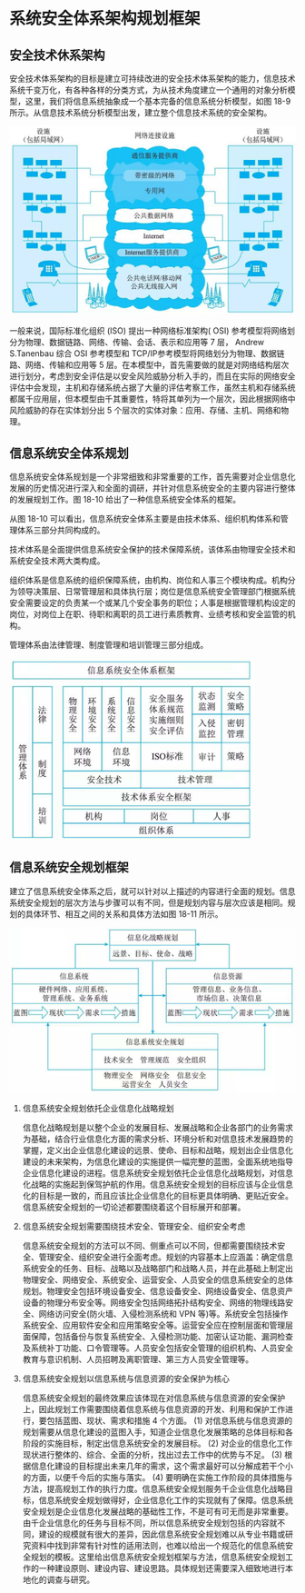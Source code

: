# 系统安全体系架构规划框架


## 安全技术休系架构


安全技术体系架构的目标是建立可持续改进的安全技术体系架构的能力，信息技术系统千变万化，有各种各样的分类方式，为从技术角度建立一个通用的对象分析模型，这里，我们将信息系统抽象成一个基本完备的信息系统分析模型，如图 18-9 所示。从信息技术系统分析模型出发，建立整个信息技术系统的安全架构。

![alt text](3系统安全体系架构规划框架/信息技术系统分析模型.png)



一般来说，国际标准化组织 (ISO) 提出一种网络标准架构( OSI) 参考模型将网络划分为物理、数据链路、网络、传输、会话、表示和应用等 7 层， Andrew S.Tanenbau 综合 OSI 参考模型和 TCP/IP参考模型将网络划分为物理、数据链路、网络、传输和应用等 5 层。在本模型中，首先需要做的就是对网络结构层次进行划分，考虑到安全评估是以安全风险威胁分析入手的，而且在实际的网络安全评估中会发现，主机和存储系统占据了大量的评估考察工作，虽然主机和存储系统都属千应用层，但本模型由千其重要性，特将其单列为一个层次，因此根据网络中风险威胁的存在实体划分出 5 个层次的实体对象：应用、存储、主机、网络和物理。


## 信息系统安全体系规划



信息系统安全体系规划是一个非常细致和非常重要的工作，首先需要对企业信息化发展的历史情况进行深入和全面的调研，并针对信息系统安全的主要内容进行整体的发展规划工作。图 18-10 给出了一种信息系统安全体系的框架。

从图 18-10 可以看出，信息系统安全体系主要是由技术体系、组织机构体系和管理体系三部分共同构成的。

技术体系是全面提供信息系统安全保护的技术保障系统，该体系由物理安全技术和系统安全技术两大类构成。

组织体系是信息系统的组织保障系统，由机构、岗位和人事三个模块构成。机构分为领导决策层、日常管理层和具体执行层；岗位是信息系统安全管理部门根据系统安全需要设定的负责某一个或某几个安全事务的职位；人事是根据管理机构设定的岗位，对岗位上在职、待职和离职的员工进行素质教育、业绩考核和安全监管的机构。

管理体系由法律管理、制度管理和培训管理三部分组成。

![alt text](3系统安全体系架构规划框架/信息系统安全体系.png)


## 信息系统安全规划框架

建立了信息系统安全体系之后，就可以针对以上描述的内容进行全面的规划。信息系统安全规划的层次方法与步骤可以有不同，但是规划内容与层次应该是相同。规划的具体环节、相互之间的关系和具体方法如图 18-11 所示。


![alt text](3系统安全体系架构规划框架/信息系统安全规划框架.png)

1. 信息系统安全规划依托企业信息化战略规划

    信息化战略规划是以整个企业的发展目标、发展战略和企业各部门的业务需求为基础，结合行业信息化方面的需求分析、环境分析和对信息技术发展趋势的掌握，定义出企业信息化建设的远景、使命、目标和战略，规划出企业信息化建设的未来架构，为信息化建设的实施提供一幅完整的蓝图，全面系统地指导企业信息化建设的进程。信息系统安全规划依托企业信息化战略规划，对信息化战略的实施起到保驾护航的作用。信息系统安全规划的目标应该与企业信息化的目标是一致的，而且应该比企业信息化的目标更具体明确、更贴近安全。信息系统安全规划的一切论述都要围绕着这个目标展开和部署。


2. 信息系统安全规划需要围绕技术安全、管理安全、组织安全考虑

    信息系统安全规划的方法可以不同、侧重点可以不同，但都需要围绕技术安全、管理安全、组织安全进行全面考虑。规划的内容基本上应涵盖：确定信息系统安全的任务、目标、战略以及战略部门和战略人员，并在此基础上制定出物理安全、网络安全、系统安全、运营安全、人员安全的信息系统安全的总体规划。物理安全包括环境设备安全、信息设备安全、网络设备安全、信息资产设备的物理分布安全等。网络安全包括网络拓扑结构安全、网络的物理线路安全、网络访问安全(防火墙、入侵检测系统和 VPN 等)等。系统安全包括操作系统安全、应用软件安全和应用策略安全等。运营安全应在控制层面和管理层面保障，包括备份与恢复系统安全、入侵检测功能、加密认证功能、漏洞检查及系统补丁功能、口令管理等。人员安全包括安全管理的组织机构、人员安全教育与意识机制、人员招聘及离职管理、第三方人员安全管理等。

3. 信息系统安全规划以信息系统与信息资源的安全保护为核心


    信息系统安全规划的最终效果应该体现在对信息系统与信息资源的安全保护上，因此规划工作需要围绕着信息系统与信息资源的开发、利用和保护工作进行，要包括蓝图、现状、需求和措施 4 个方面。
    (1) 对信息系统与信息资源的规划需要从信息化建设的蓝图入手，知道企业信息化发展策略的总体目标和各阶段的实施目标，制定出信息系统安全的发展目标。
    (2) 对企业的信息化工作现状进行整体的、综合、全面的分析，找出过去工作中的优势与不足。
    (3) 根据信息化建设的目标提出未来几年的需求，这个需求最好可以分解成若干个小的方面，以便千今后的实施与落实。
    (4) 要明确在实施工作阶段的具体措施与方法，提高规划工作的执行力度。信息系统安全规划服务千企业信息化战略目标，信息系统安全规划做得好，企业信息化工作的实现就有了保障。信息系统安全规划是企业信息化发展战略的基础性工作，不是可有可无而是非常重要。由千企业信息化的任务与目标不同，所以信息系统安全规划包括的内容就不同，建设的规模就有很大的差异，因此信息系统安全规划难以从专业书籍或研究资料中找到非常有针对性的适用法则，也难以给出一个规范化的信息系统安全规划的模板。这里给出信息系统安全规划框架与方法，信息系统安全规划工作的一种建设原则、建设内容、建设思路。具体规划还需要深入细致地进行本地化的调查与研究。

















